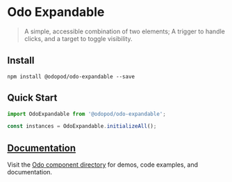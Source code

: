 # Odo Expandable

> A simple, accessible combination of two elements; A trigger to handle clicks, and a target to toggle visibility.

## Install

```shell
npm install @odopod/odo-expandable --save
```

## Quick Start

```js
import OdoExpandable from '@odopod/odo-expandable';

const instances = OdoExpandable.initializeAll();
```

## [Documentation][permalink]

Visit the [Odo component directory][permalink] for demos, code examples, and documentation.

[permalink]: http://code.odopod.com/odo-expandable/
